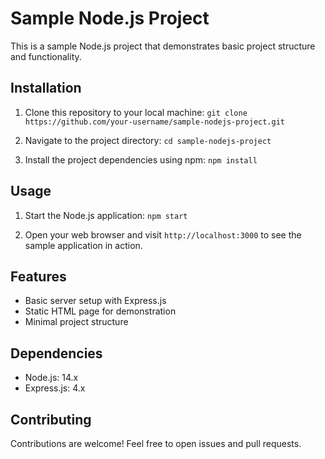 # Sample Node.js Project

This is a sample Node.js project that demonstrates basic project structure and functionality.

## Installation
1. Clone this repository to your local machine:
`git clone https://github.com/your-username/sample-nodejs-project.git`

2. Navigate to the project directory:
`cd sample-nodejs-project`

3. Install the project dependencies using npm:
`npm install`

## Usage
1. Start the Node.js application:
`npm start`

2. Open your web browser and visit `http://localhost:3000` to see the sample application in action.

## Features
- Basic server setup with Express.js
- Static HTML page for demonstration
- Minimal project structure

## Dependencies
- Node.js: 14.x
- Express.js: 4.x

## Contributing
Contributions are welcome! Feel free to open issues and pull requests.
